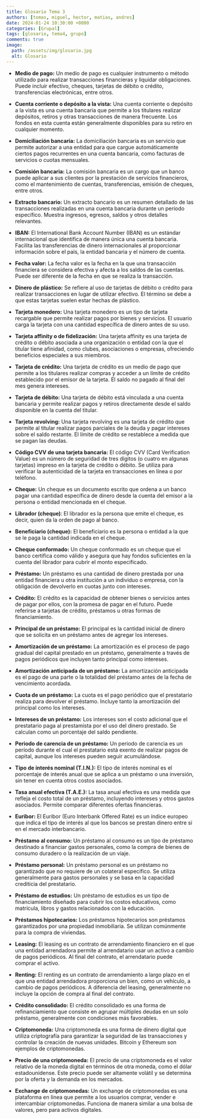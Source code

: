 ```yaml
---
title: Glosario Tema 3
authors: [tomas, miguel, hector, matias, andres]
date: 2024-01-24 10:30:00 +0800
categories: [Grupal]
tags: [glosario, tema4, grupo]
comments: true
image:
  path: /assets/img/glosario.jpg
  alt: Glosario
---
```


- **Medio de pago:** Un medio de pago es cualquier instrumento o método utilizado para realizar transacciones financieras y liquidar obligaciones. Puede incluir efectivo, cheques, tarjetas de débito o crédito, transferencias electrónicas, entre otros.

- **Cuenta corriente o depósito a la vista:** Una cuenta corriente o depósito a la vista es una cuenta bancaria que permite a los titulares realizar depósitos, retiros y otras transacciones de manera frecuente. Los fondos en esta cuenta están generalmente disponibles para su retiro en cualquier momento.

- **Domiciliación bancaria:** La domiciliación bancaria es un servicio que permite autorizar a una entidad para que cargue automáticamente ciertos pagos recurrentes en una cuenta bancaria, como facturas de servicios o cuotas mensuales.

- **Comisión bancaria:** La comisión bancaria es un cargo que un banco puede aplicar a sus clientes por la prestación de servicios financieros, como el mantenimiento de cuentas, transferencias, emisión de cheques, entre otros.

- **Extracto bancario:** Un extracto bancario es un resumen detallado de las transacciones realizadas en una cuenta bancaria durante un período específico. Muestra ingresos, egresos, saldos y otros detalles relevantes.

- **IBAN:** El International Bank Account Number (IBAN) es un estándar internacional que identifica de manera única una cuenta bancaria. Facilita las transferencias de dinero internacionales al proporcionar información sobre el país, la entidad bancaria y el número de cuenta.

- **Fecha valor:** La fecha valor es la fecha en la que una transacción financiera se considera efectiva y afecta a los saldos de las cuentas. Puede ser diferente de la fecha en que se realiza la transacción.

- **Dinero de plástico:** Se refiere al uso de tarjetas de débito o crédito para realizar transacciones en lugar de utilizar efectivo. El término se debe a que estas tarjetas suelen estar hechas de plástico.

- **Tarjeta monedero:** Una tarjeta monedero es un tipo de tarjeta recargable que permite realizar pagos por bienes y servicios. El usuario carga la tarjeta con una cantidad específica de dinero antes de su uso.

- **Tarjeta affinity o de fidelización:** Una tarjeta affinity es una tarjeta de crédito o débito asociada a una organización o entidad con la que el titular tiene afinidad, como clubes, asociaciones o empresas, ofreciendo beneficios especiales a sus miembros.

- **Tarjeta de crédito:** Una tarjeta de crédito es un medio de pago que permite a los titulares realizar compras y acceder a un límite de crédito establecido por el emisor de la tarjeta. El saldo no pagado al final del mes genera intereses.

- **Tarjeta de débito:** Una tarjeta de débito está vinculada a una cuenta bancaria y permite realizar pagos y retiros directamente desde el saldo disponible en la cuenta del titular.

- **Tarjeta revolving:** Una tarjeta revolving es una tarjeta de crédito que permite al titular realizar pagos parciales de la deuda y pagar intereses sobre el saldo restante. El límite de crédito se restablece a medida que se pagan las deudas.

- **Código CVV de una tarjeta bancaria:** El código CVV (Card Verification Value) es un número de seguridad de tres dígitos (o cuatro en algunas tarjetas) impreso en la tarjeta de crédito o débito. Se utiliza para verificar la autenticidad de la tarjeta en transacciones en línea o por teléfono.

- **Cheque:** Un cheque es un documento escrito que ordena a un banco pagar una cantidad específica de dinero desde la cuenta del emisor a la persona o entidad mencionada en el cheque.

- **Librador (cheque)**: El librador es la persona que emite el cheque, es decir, quien da la orden de pago al banco.

- **Beneficiario (cheque):** El beneficiario es la persona o entidad a la que se le paga la cantidad indicada en el cheque.

- **Cheque conformado:** Un cheque conformado es un cheque que el banco certifica como válido y asegura que hay fondos suficientes en la cuenta del librador para cubrir el monto especificado.

- **Préstamo:** Un préstamo es una cantidad de dinero prestada por una entidad financiera u otra institución a un individuo o empresa, con la obligación de devolverlo en cuotas junto con intereses.

- **Crédito:** El crédito es la capacidad de obtener bienes o servicios antes de pagar por ellos, con la promesa de pagar en el futuro. Puede referirse a tarjetas de crédito, préstamos u otras formas de financiamiento.

- **Principal de un préstamo:** El principal es la cantidad inicial de dinero que se solicita en un préstamo antes de agregar los intereses.

- **Amortización de un préstamo:** La amortización es el proceso de pago gradual del capital prestado en un préstamo, generalmente a través de pagos periódicos que incluyen tanto principal como intereses.

- **Amortización anticipada de un préstamo:** La amortización anticipada es el pago de una parte o la totalidad del préstamo antes de la fecha de vencimiento acordada.

- **Cuota de un préstamo:** La cuota es el pago periódico que el prestatario realiza para devolver el préstamo. Incluye tanto la amortización del principal como los intereses.

- **Intereses de un préstamo:** Los intereses son el costo adicional que el prestatario paga al prestamista por el uso del dinero prestado. Se calculan como un porcentaje del saldo pendiente.

- **Periodo de carencia de un préstamo:** Un periodo de carencia es un período durante el cual el prestatario está exento de realizar pagos de capital, aunque los intereses pueden seguir acumulándose.

- **Tipo de interés nominal (T.I.N.):** El tipo de interés nominal es el porcentaje de interés anual que se aplica a un préstamo o una inversión, sin tener en cuenta otros costos asociados.

- **Tasa anual efectiva (T.A.E.):** La tasa anual efectiva es una medida que refleja el costo total de un préstamo, incluyendo intereses y otros gastos asociados. Permite comparar diferentes ofertas financieras.

- **Euribor:** El Euribor (Euro Interbank Offered Rate) es un índice europeo que indica el tipo de interés al que los bancos se prestan dinero entre sí en el mercado interbancario.

- **Préstamo al consumo:** Un préstamo al consumo es un tipo de préstamo destinado a financiar gastos personales, como la compra de bienes de consumo duradero o la realización de un viaje.

- **Préstamo personal:** Un préstamo personal es un préstamo no garantizado que no requiere de un colateral específico. Se utiliza generalmente para gastos personales y se basa en la capacidad crediticia del prestatario.

- **Préstamo de estudios:** Un préstamo de estudios es un tipo de financiamiento diseñado para cubrir los costos educativos, como matrícula, libros y gastos relacionados con la educación.

- **Préstamos hipotecarios:** Los préstamos hipotecarios son préstamos garantizados por una propiedad inmobiliaria. Se utilizan comúnmente para la compra de viviendas.

- **Leasing:** El leasing es un contrato de arrendamiento financiero en el que una entidad arrendadora permite al arrendatario usar un activo a cambio de pagos periódicos. Al final del contrato, el arrendatario puede comprar el activo.

- **Renting:** El renting es un contrato de arrendamiento a largo plazo en el que una entidad arrendadora proporciona un bien, como un vehículo, a cambio de pagos periódicos. A diferencia del leasing, generalmente no incluye la opción de compra al final del contrato.

- **Crédito consolidado:** El crédito consolidado es una forma de refinanciamiento que consiste en agrupar múltiples deudas en un solo préstamo, generalmente con condiciones más favorables.

- **Criptomoneda:** Una criptomoneda es una forma de dinero digital que utiliza criptografía para garantizar la seguridad de las transacciones y controlar la creación de nuevas unidades. Bitcoin y Ethereum son ejemplos de criptomonedas.

- **Precio de una criptomoneda:** El precio de una criptomoneda es el valor relativo de la moneda digital en términos de otra moneda, como el dólar estadounidense. Este precio puede ser altamente volátil y se determina por la oferta y la demanda en los mercados.

- **Exchange de criptomonedas:** Un exchange de criptomonedas es una plataforma en línea que permite a los usuarios comprar, vender e intercambiar criptomonedas. Funciona de manera similar a una bolsa de valores, pero para activos digitales.
